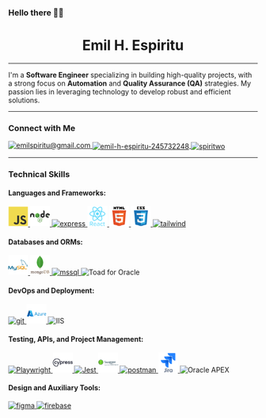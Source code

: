 ### Hello there 👋🏾

<h1 align="center">Emil H. Espiritu</h1>

---

<p align="left">I'm a <span style="font-weight:bold;">Software Engineer</span> specializing in building high-quality projects, with a strong focus on <span style="font-weight:bold;">Automation</span> and <span style="font-weight:bold;">Quality Assurance (QA)</span> strategies. My passion lies in leveraging technology to develop robust and efficient solutions.</p>

---

### Connect with Me

<p align="left">
<a href="mailto:emilspiritu@gmail.com" target="_blank">
  <img src="https://img.shields.io/badge/Email-D14836?style=flat-square&logo=gmail&logoColor=white" alt="emilspiritu@gmail.com" height="40"/>
</a>
<a href="https://linkedin.com/in/emil-h-espiritu-245732248" target="blank">
  <img align="center" src="https://raw.githubusercontent.com/rahuldkjain/github-profile-readme-generator/master/src/images/icons/Social/linked-in-alt.svg" alt="emil-h-espiritu-245732248" height="40" width="45" />
</a>
<a href="https://instagram.com/spiritwo" target="blank">
  <img align="center" src="https://raw.githubusercontent.com/rahuldkjain/github-profile-readme-generator/master/src/images/icons/Social/instagram.svg" alt="spiritwo" height="40" width="45" />
</a>
</p>

---

### Technical Skills

<h4 align="left">Languages and Frameworks:</h4>
<p align="left"> 
<a href="https://developer.mozilla.org/en-US/docs/Web/JavaScript" target="_blank" rel="noreferrer"> <img src="https://raw.githubusercontent.com/devicons/devicon/master/icons/javascript/javascript-original.svg" alt="javascript" width="40" height="40"/> </a> 
<a href="https://nodejs.org" target="_blank" rel="noreferrer"> <img src="https://raw.githubusercontent.com/devicons/devicon/master/icons/nodejs/nodejs-original-wordmark.svg" alt="nodejs" width="40" height="40"/> </a> 
<a href="https://expressjs.com" target="_blank" rel="noreferrer"> <img src="https://www.vectorlogo.zone/logos/expressjs/expressjs-icon.svg" alt="express" width="40" height="40"/> </a> 
<a href="https://reactjs.org/" target="_blank" rel="noreferrer"> <img src="https://raw.githubusercontent.com/devicons/devicon/master/icons/react/react-original-wordmark.svg" alt="react" width="40" height="40"/> </a> 
<a href="https://www.w3.org/html/" target="_blank" rel="noreferrer"> <img src="https://raw.githubusercontent.com/devicons/devicon/master/icons/html5/html5-original-wordmark.svg" alt="html5" width="40" height="40"/> </a> 
<a href="https://www.w3schools.com/css/" target="_blank" rel="noreferrer"> <img src="https://raw.githubusercontent.com/devicons/devicon/master/icons/css3/css3-original-wordmark.svg" alt="css3" width="40" height="40"/> </a> 
<a href="https://tailwindcss.com/" target="_blank" rel="noreferrer"> <img src="https://www.vectorlogo.zone/logos/tailwindcss/tailwindcss-icon.svg" alt="tailwind" width="40" height="40"/> </a> 
</p>

<h4 align="left">Databases and ORMs:</h4>
<p align="left">
<a href="https://www.mysql.com/" target="_blank" rel="noreferrer"> <img src="https://raw.githubusercontent.com/devicons/devicon/master/icons/mysql/mysql-original-wordmark.svg" alt="mysql" width="40" height="40"/> </a> 
<a href="https://www.mongodb.com/" target="_blank" rel="noreferrer"> <img src="https://raw.githubusercontent.com/devicons/devicon/master/icons/mongodb/mongodb-original-wordmark.svg" alt="mongodb" width="40" height="40"/> </a> 
<a href="https://www.microsoft.com/en-us/sql-server" target="_blank" rel="noreferrer"> <img src="https://www.svgrepo.com/show/303229/microsoft-sql-server-logo.svg" alt="mssql" width="40" height="40"/> </a> 
<img src="https://img.shields.io/badge/Toad_for_Oracle-000000?style=for-the-badge&logo=oracle&logoColor=white" alt="Toad for Oracle" height="40" />
</p>

<h4 align="left">DevOps and Deployment:</h4>
<p align="left">
<a href="https://git-scm.com/" target="_blank" rel="noreferrer"> <img src="https://www.vectorlogo.zone/logos/git-scm/git-scm-icon.svg" alt="git" width="40" height="40"/> </a>
<a href="https://azure.microsoft.com/en-us/services/devops/" target="_blank" rel="noreferrer"> <img src="https://raw.githubusercontent.com/devicons/devicon/master/icons/azure/azure-original-wordmark.svg" alt="azure" width="40" height="40"/> </a>
<img src="https://img.shields.io/badge/IIS-000000?style=for-the-badge&logo=iis&logoColor=white" alt="IIS" height="40" />
</p>

<h4 align="left">Testing, APIs, and Project Management:</h4>
<p align="left">
<a href="https://playwright.dev/" target="_blank" rel="noreferrer"> <img src="https://www.vectorlogo.zone/logos/microsoft_playwright/microsoft_playwright-icon.svg" alt="Playwright" width="40" height="40"/> </a>
<a href="https://www.cypress.io/" target="_blank" rel="noreferrer"> <img src="https://raw.githubusercontent.com/devicons/devicon/master/icons/cypressio/cypressio-plain-wordmark.svg" alt="Cypress" width="40" height="40"/> </a>
<a href="https://jestjs.io/" target="_blank" rel="noreferrer"> <img src="https://www.vectorlogo.zone/logos/jestjs/jestjs-icon.svg" alt="Jest" width="40" height="40"/> </a>
<a href="https://swagger.io/" target="_blank" rel="noreferrer"> <img src="https://raw.githubusercontent.com/devicons/devicon/master/icons/swagger/swagger-original-wordmark.svg" alt="Swagger" width="40" height="40"/> </a>
<a href="https://postman.com" target="_blank" rel="noreferrer"> <img src="https://www.vectorlogo.zone/logos/getpostman/getpostman-icon.svg" alt="postman" width="40" height="40"/> </a> 
<a href="https://www.atlassian.com/software/jira" target="_blank" rel="noreferrer"> <img src="https://raw.githubusercontent.com/devicons/devicon/master/icons/jira/jira-original-wordmark.svg" alt="jira" width="40" height="40"/> </a>
<img src="https://img.shields.io/badge/Oracle_APEX-000000?style=for-the-badge&logo=oracle&logoColor=red" alt="Oracle APEX" height="40" />
</p>

<h4 align="left">Design and Auxiliary Tools:</h4>
<p align="left">
<a href="https://www.figma.com/" target="_blank" rel="noreferrer"> <img src="https://www.vectorlogo.zone/logos/figma/figma-icon.svg" alt="figma" width="40" height="40"/> </a>
<a href="https://firebase.google.com/" target="_blank" rel="noreferrer"> <img src="https://www.vectorlogo.zone/logos/firebase/firebase-icon.svg" alt="firebase" width="40" height="40"/> </a>
</p>
